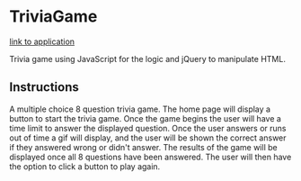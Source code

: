 # TriviaGame

[link to application](https://fuzzy-jones.github.io/TriviaGame/)

Trivia game using JavaScript for the logic and jQuery to manipulate HTML.

## Instructions

A multiple choice 8 question trivia game. The home page will display a button to start the trivia game. Once the game begins the user will have a time limit to answer the displayed question. Once the user answers or runs out of time a gif will display, and the user will be shown the correct answer if they answered wrong or didn't answer. The results of the game will be displayed once all 8 questions have been answered. The user will then have the option to click a button to play again.
